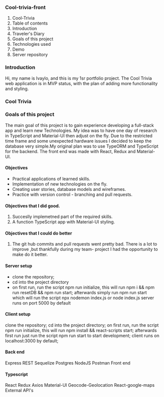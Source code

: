 ### Cool-trivia-front
1. Cool-Trivia 
2. Table of contents 
3. Introduction
4. Traveler's Diary
5. Goals of this project
6. Technologies used 
7. Demo
8. Server repository



### Introduction
Hi, my name is Ivaylo, and this is my 1sr portfolio project.
The Cool Trivia web application is in MVP status, with the plan of adding more functionality and styling. 

### Cool Trivia


### Goals of this project
The main goal of this project is to gain experience developing a full-stack app and learn new Technologies. 
My idea was to have one day of research in TypeScript and Material-UI then adjust on the fly.
Due to the restricted time frame and some unexpected hardware issues I decided to keep the database very simple.My original plan was to use TypeORM and TypeScript for the backend.
The front end was made with React, Redux and Material-UI.

#### Objectives 
   - Practical applications of learned skills.
   - Implementation of new technologies on the fly.
   - Creating user stories, database models and wireframes.
   - Practice with version control - branching and pull requests.
  
  
 #### Objectives that I did good. 
   1. Succeslly implemetned part of the required skills.
   2. A function TypeScript app with Material-UI styling.
   
   
 #### Objectives that I could do better 
   1. The git hub commits and pull requests went pretty bad.
   There is a lot to improve ,but thankfully during my team-    project I had the opportunity to make do it better.
   
#### Server setup

- clone the repository; 
- cd into the project directory
- on first run, run the script npm run initialize, this will run npm i && npm run resetDB && npm run start;
afterwards simply run npm run start which will run the script npx nodemon index.js or node index.js
server runs on port 5000 by default


#### Client setup

clone the repository;
cd into the project directory;
on first run, run the script npm run initialize, this will run npm install && react-scripts start;
afterwards first run just run the script npm run start to start development;
client runs on localhost:3000 by default;
   


#### Back end

Express
REST
Sequelize
Postgres
NodeJS
Postman
Front end

#### Typescript
React
Redux
Axios
Material-UI
Geocode-Geolocation
React-google-maps
External API's
